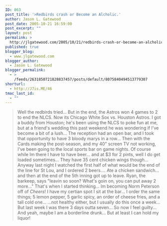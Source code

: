 ```yaml
---
ID: 863
post_title: '>Redbirds crash or Become an Alcholic.'
author: Jason L. Gatewood
post_date: 2005-10-21 16:59:00
post_excerpt: ""
layout: post
permalink: >
  http://jlgatewood.com/2005/10/21/redbirds-crash-or-become-an-alcholic/
published: true
blogger_blog:
  - www.jlgatewood.com
blogger_author:
  - Jason L. Gatewood
blogger_permalink:
  - >
    /feeds/2631850721828837457/posts/default/8075840494513779307
shorturl:
  - http://J7is.ME/46
tmac_last_id:
  - ""
---
```

>Well the redbirds tried...  But in the end, the Astros won 4 games to 2 to end the NLCS.  Now its Chicago White Sox vs. Houston Astros.  I got a buddy from Houston; he's been using the NLCS to poke fun at me, but at a friend's wedding this past weekend he was wondering if I've become a bit of a lush...  The reception had an open bar, and I took that opportunity to have 3 bloody marys in a row...  Then with the Cards making the post-season, and my 40" screen TV not working, I've been going to the local sports bar on game nights.  Of course while Im there I have to have beer...  and at $3 for 2 pints, well I do get loaded sometimes...  They have 35 cent chicken wings though...  Anyway last night I watched the first half of what would be the end of the line for St Lou, and I ordered 2 beers....  Ate a chicken sandwich...  and then at the end of the 5th inning got up to leave.  Ryan, the barkeep, says "leavin so soon?  What's goin on, you can put away 2 more..."  That's when I started thinking...  Im becoming Norm Peterson off of <span style="font-style: italic;">Cheers</span>!  I have my certian spot I sit at the bar...  I order the same things; 5 lemon pepper, 5 garlic spicy, an order of cheese fries, and a tall cold one...  ...not healthy either, but I usually do this once a week...  But last week I was there 3 days outta seven...  So now I feel guilty...  And yeah, maybe I am a borderline drunk...  But at least I can hold my liquor!